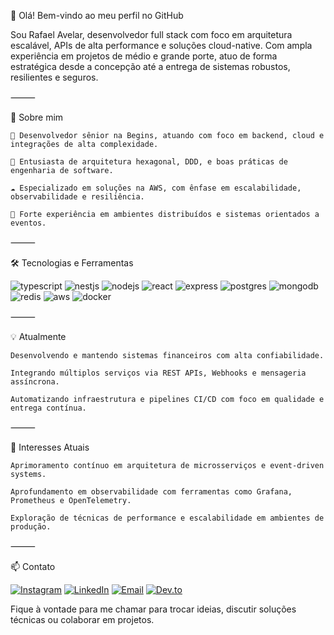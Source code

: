 👋 Olá! Bem-vindo ao meu perfil no GitHub

Sou Rafael Avelar, desenvolvedor full stack com foco em arquitetura escalável, APIs de alta performance e soluções cloud-native. Com ampla experiência em projetos de médio e grande porte, atuo de forma estratégica desde a concepção até a entrega de sistemas robustos, resilientes e seguros.


⸻

🚀 Sobre mim

	💼 Desenvolvedor sênior na Begins, atuando com foco em backend, cloud e integrações de alta complexidade.
 
 	🧱 Entusiasta de arquitetura hexagonal, DDD, e boas práticas de engenharia de software.
  
 	☁️ Especializado em soluções na AWS, com ênfase em escalabilidade, observabilidade e resiliência.
  
	🧩 Forte experiência em ambientes distribuídos e sistemas orientados a eventos.

⸻

🛠️ Tecnologias e Ferramentas

<div style="display: inline_block">
  <img alt="typescript" src="https://img.shields.io/badge/TypeScript-007ACC?style=for-the-badge&logo=typescript&logoColor=white" />
  <img alt="nestjs" src="https://img.shields.io/badge/NestJS-E0234E?style=for-the-badge&logo=nestjs&logoColor=white" />
  <img alt="nodejs" src="https://img.shields.io/badge/Node.js-43853D?style=for-the-badge&logo=node.js&logoColor=white" />
  <img alt="react" src="https://img.shields.io/badge/React-20232A?style=for-the-badge&logo=react&logoColor=61DAFB" />
  <img alt="express" src="https://img.shields.io/badge/Express.js-404D59?style=for-the-badge" />
  <img alt="postgres" src="https://img.shields.io/badge/PostgreSQL-316192?style=for-the-badge&logo=postgresql&logoColor=white" />
  <img alt="mongodb" src="https://img.shields.io/badge/MongoDB-47A248?style=for-the-badge&logo=mongodb&logoColor=white" />
  <img alt="redis" src="https://img.shields.io/badge/Redis-DC382D?style=for-the-badge&logo=redis&logoColor=white" />
  <img alt="aws" src="https://img.shields.io/badge/AWS-232F3E?style=for-the-badge&logo=amazon-aws&logoColor=white" />
  <img alt="docker" src="https://img.shields.io/badge/Docker-2496ED?style=for-the-badge&logo=docker&logoColor=white" />
</div>




⸻

💡 Atualmente

	Desenvolvendo e mantendo sistemas financeiros com alta confiabilidade.
 
	Integrando múltiplos serviços via REST APIs, Webhooks e mensageria assíncrona.
 
	Automatizando infraestrutura e pipelines CI/CD com foco em qualidade e entrega contínua.

⸻

📌 Interesses Atuais

	Aprimoramento contínuo em arquitetura de microsserviços e event-driven systems.

	Aprofundamento em observabilidade com ferramentas como Grafana, Prometheus e OpenTelemetry.
 
	Exploração de técnicas de performance e escalabilidade em ambientes de produção.

⸻

📫 Contato


[![Instagram](https://img.shields.io/badge/Instagram-E4405F?style=for-the-badge&logo=instagram&logoColor=white)](https://www.instagram.com/rafael.avelarr/)
[![LinkedIn](https://img.shields.io/badge/LinkedIn-0077B5?style=for-the-badge&logo=linkedin&logoColor=white)](https://www.linkedin.com/in/rafael-avelar-campos-5650ba17b)
[![Email](https://img.shields.io/badge/Email-D14836?style=for-the-badge&logo=gmail&logoColor=white)](mailto:r.avelarcampos@gmail.com)
[![Dev.to](https://img.shields.io/badge/Dev.to-0A0A0A?style=for-the-badge&logo=dev.to&logoColor=white)](https://dev.to/rafael_avelarcampos_e71c)

Fique à vontade para me chamar para trocar ideias, discutir soluções técnicas ou colaborar em projetos.
